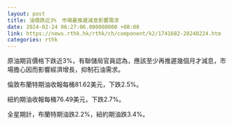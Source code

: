 ```yaml
---
layout: post
title: 油價跌近3%　市場憂推遲減息影響需求
date: 2024-02-24 06:27:06.000000000 +08:00
link: https://news.rthk.hk/rthk/ch/component/k2/1741682-20240224.htm
categories: rthk
---
```


原油期貨價格下跌近3%，有聯儲局官員認為，應該至少再推遲幾個月才減息，市場擔心因而影響經濟增長，抑制石油需求。

倫敦布蘭特期油收報每桶81.62美元，下跌2.5%。

紐約期油收報每桶76.49美元，下跌2.7%。

全星期計，布蘭特期油跌2.2%，紐約期油跌3.4%。

